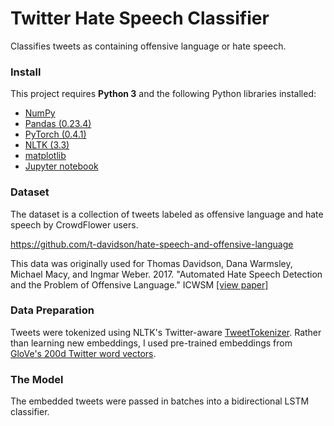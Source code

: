 # Twitter Hate Speech Classifier
Classifies tweets as containing offensive language or hate speech.

<!-- ### Motivation
Why make this repo? -->

### Install

This project requires **Python 3** and the following Python libraries installed:

- [NumPy](http://www.numpy.org/)
- [Pandas (0.23.4)](http://pandas.pydata.org/)
- [PyTorch (0.4.1)](https://pytorch.org/)
- [NLTK (3.3)](https://www.nltk.org/)
- [matplotlib](http://matplotlib.org/)
- [Jupyter notebook](http://ipython.org/notebook.html)

### Dataset

The dataset is a collection of tweets labeled as offensive language and hate speech by CrowdFlower users.

https://github.com/t-davidson/hate-speech-and-offensive-language

This data was originally used for Thomas Davidson, Dana Warmsley, Michael Macy, and Ingmar Weber. 2017. "Automated Hate Speech Detection and the Problem of Offensive Language." ICWSM [[view paper]](https://aaai.org/ocs/index.php/ICWSM/ICWSM17/paper/view/15665)

### Data Preparation
Tweets were tokenized using NLTK's Twitter-aware [TweetTokenizer](https://www.nltk.org/api/nltk.tokenize.html#module-nltk.tokenize.casual). Rather than learning new embeddings, I used pre-trained embeddings from [GloVe's 200d Twitter word vectors](https://nlp.stanford.edu/projects/glove/).

### The Model
The embedded tweets were passed in batches into a bidirectional LSTM classifier.
